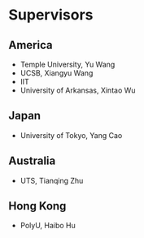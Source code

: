 # Supervisors


## America
- Temple University, Yu Wang
- UCSB, Xiangyu Wang
- IIT
- University of Arkansas, Xintao Wu

## Japan
- University of Tokyo, Yang Cao


## Australia
- UTS, Tianqing Zhu


## Hong Kong
- PolyU, Haibo Hu
